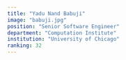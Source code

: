 ```yaml
---
title: "Yadu Nand Babuji"
image: "babuji.jpg"
position: "Senior Software Engineer"
department: "Computation Institute"
institution: "University of Chicago"
ranking: 32
---
```

